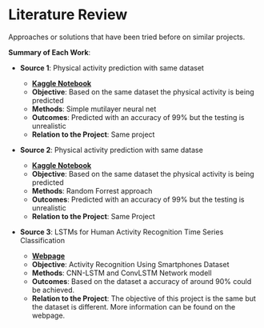 # Literature Review

Approaches or solutions that have been tried before on similar projects.

**Summary of Each Work**:

- **Source 1**: Physical activity prediction with same dataset

  - **[Kaggle Notebook](https://www.kaggle.com/code/kaushalkrishna2000/physical-activity-notebook)**
  - **Objective**: Based on the same dataset the physical activity is being predicted
  - **Methods**: Simple mutilayer neural net
  - **Outcomes**: Predicted with an accuracy of 99% but the testing is unrealistic
  - **Relation to the Project**: Same project

- **Source 2**: Physical activity prediction with same datase

  - **[Kaggle Notebook](https://www.kaggle.com/code/maheshbabukamepalli/physical-activity-prediction)**
  - **Objective**: Based on the same dataset the physical activity is being predicted
  - **Methods**: Random Forrest approach
  - **Outcomes**: Predicted with an accuracy of 99% but the testing is unrealistic
  - **Relation to the Project**: Same Project

- **Source 3**: LSTMs for Human Activity Recognition Time Series Classification

  - **[Webpage](https://machinelearningmastery.com/how-to-develop-rnn-models-for-human-activity-recognition-time-series-classification/)**
  - **Objective**: Activity Recognition Using Smartphones Dataset
  - **Methods**: CNN-LSTM and ConvLSTM Network modell
  - **Outcomes**: Based on the dataset a accuracy of around 90% could be achieved. 
  - **Relation to the Project**: The objective of this project is the same but the dataset is different. More information can be found on the webpage. 
